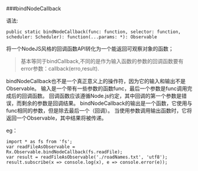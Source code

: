 ###bindNodeCallback

语法:


```
public static bindNodeCallback(func: function, selector: function, scheduler: Scheduler): function(...params: *): Observable
```



将一个NodeJS风格的回调函数API转化为一个能返回可观察对象的函数；

>基本等同于bindCallback,不同的是作为输入函数的参数的回调函数要有error参数：callback(erro,result).

bindNodeCallback也不是一个真正意义上的操作符，因为它的输入和输出不是Observable。 输入是一个带有一些参数的函数func，最后一个参数是func调用完成后的回调函数。 回调函数应该遵循Node.js约定，其中回调的第一个参数是错误，而剩余的参数是回调结果。 bindNodeCallback的输出是一个函数，它使用与func相同的参数，但是除去最后一个（回调）。 当使用参数调用输出函数时，它将返回一个Observable，其中结果将被传递。

eg：

```
import * as fs from 'fs';
var readFileAsObservable = Rx.Observable.bindNodeCallback(fs.readFile);
var result = readFileAsObservable('./roadNames.txt', 'utf8');
result.subscribe(x => console.log(x), e => console.error(e));
```